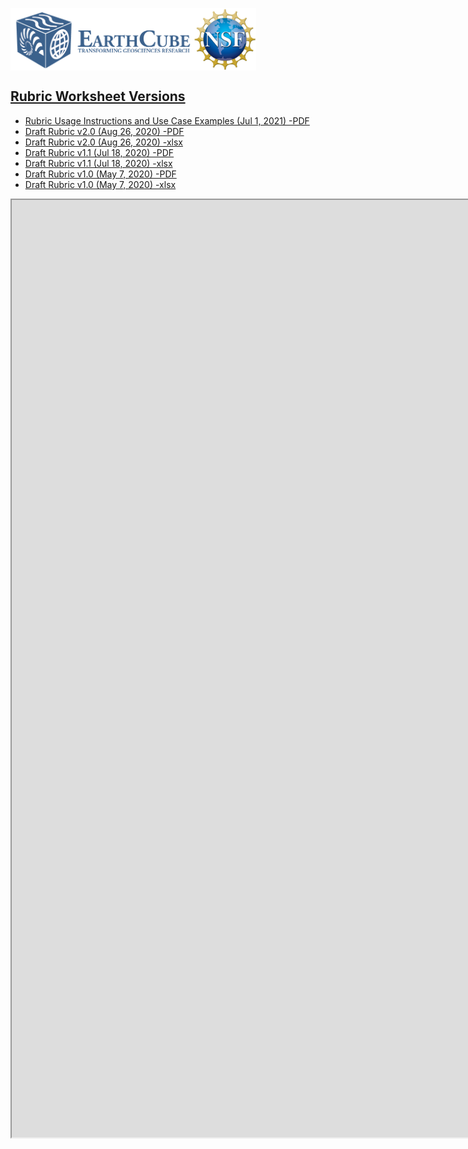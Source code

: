 <a href="http://earthcube.org/" target="_blank"><img src="../images/logo_earthcube_full_horizontal.png" height="100" align="left">
<a href="https://nsf.gov/" target="_blank"><img src="../images/NSF_4-Color_bitmap_Logo.png" width="100" height="100" align="center">
 
 



## Rubric Worksheet Versions
* [Rubric Usage Instructions and Use Case Examples (Jul 1, 2021) -PDF](Rubric-Instructions-and-Use-Cases.pdf)
* [Draft Rubric v2.0 (Aug 26, 2020) -PDF](Descriptor-classifications-worksheet-v2.0.pdf) 
* [Draft Rubric v2.0 (Aug 26, 2020) -xlsx](Descriptor-classifications-worksheet-v2.0.xlsx)
* [Draft Rubric v1.1 (Jul 18, 2020) -PDF](Descriptor-classifications-worksheet-v1.1.pdf) 
* [Draft Rubric v1.1 (Jul 18, 2020) -xlsx](Descriptor-classifications-worksheet-v1.1.xlsx)
* [Draft Rubric v1.0 (May 7, 2020) -PDF](Descriptor-classifications-worksheet-v1.0.pdf) 
* [Draft Rubric v1.0 (May 7, 2020) -xlsx](Descriptor-classifications-worksheet-v1.0.xlsx)
 
 
 
 
<center><iframe width="1700" height="1500" src="https://docs.google.com/spreadsheets/d/1eQSGsGC9uk5DA_sZfxIy8VCx6CyGpTP-QhRzMYQrPJM/edit?usp=sharing?&amp;rm=minimal&amp;single=true&amp;"></iframe></center>

